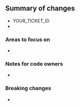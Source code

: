 ## Summary of changes
<!-- A brief summary of the changes you have made. This section is MANDATORY and reviewers must insist this is completed. -->
- YOUR_TICKET_ID
- 

### Areas to focus on
<!-- A list of specific files/lines that the reviewer should focus on. DELETE this section if N/A. -->
- 

### Notes for code owners
<!-- Notes for the code owners. DELETE this section if N/A. -->
- 

### Breaking changes
<!-- Notes on any breaking changes. Also ensure that you have documented them in Jira. DELETE this section if N/A. -->
- 
